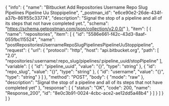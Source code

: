 {
  "info": {
    "name": "Bitbucket Add Repositories Username Repo Slug Pipelines Pipeline Uu Stoppipeline",
    "_postman_id": "e6ce90e2-26de-434f-a37b-861f55c33774",
    "description": "Signal the stop of a pipeline and all of its steps that not have completed yet.",
    "schema": "https://schema.getpostman.com/json/collection/v2.0.0/"
  },
  "item": [
    {
      "name": "repositories",
      "item": [
        {
          "id": "5586e661-f42c-43d3-8aaf-055fbc115524",
          "name": "postRepositoriesUsernameRepoSlugPipelinesPipelineUuStoppipeline",
          "request": {
            "url": {
              "protocol": "http",
              "host": "api.bitbucket.org",
              "path": [
                "2.0",
                "repositories/:username/:repo_slug/pipelines/:pipeline_uuid/stopPipeline"
              ],
              "variable": [
                {
                  "id": "pipeline_uuid",
                  "value": "{}",
                  "type": "string"
                },
                {
                  "id": "repo_slug",
                  "value": "{}",
                  "type": "string"
                },
                {
                  "id": "username",
                  "value": "{}",
                  "type": "string"
                }
              ]
            },
            "method": "POST",
            "body": {
              "mode": "raw"
            },
            "description": "Signal the stop of a pipeline and all of its steps that not have completed yet"
          },
          "response": [
            {
              "status": "OK",
              "code": 200,
              "name": "Response_200",
              "id": "8e0c3b91-0024-4cbc-ace2-ae12dd5a48b4"
            }
          ]
        }
      ]
    }
  ]
}